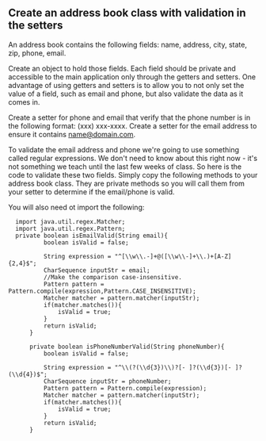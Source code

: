 ## Create an address book class with validation in the setters


An address book contains the following fields: name, address, city, state, zip, phone, email.

Create an object to hold those fields. Each field should be private and accessible to the main application only through the getters and setters. One advantage of using getters and setters is to allow you to not only set the value of a field, such as email and phone, but also validate the data as it comes in.

Create a setter for phone and email that verify that the phone number is in the following format: (xxx) xxx-xxxx. Create a setter for the email address to ensure it contains name@domain.com.

To validate the email address and phone we're going to use something called regular expressions. We don't need to know about this right now - it's not something we teach until the last few weeks of class. So here is the code to validate these two fields. Simply copy the following methods to your address book class. They are private methods so you will call them from your setter to determine if the email/phone is valid.

You will also need ot import the following:

      import java.util.regex.Matcher;
      import java.util.regex.Pattern;
      private boolean isEmailValid(String email){  
              boolean isValid = false;  
    
              String expression = "^[\\w\\.-]+@([\\w\\-]+\\.)+[A-Z]{2,4}$";  
              CharSequence inputStr = email;  
              //Make the comparison case-insensitive.  
              Pattern pattern = Pattern.compile(expression,Pattern.CASE_INSENSITIVE);  
              Matcher matcher = pattern.matcher(inputStr);  
              if(matcher.matches()){  
                  isValid = true;  
              }  
              return isValid;  
          } 
    
          private boolean isPhoneNumberValid(String phoneNumber){  
              boolean isValid = false;  
    
              String expression = "^\\(?(\\d{3})\\)?[- ]?(\\d{3})[- ]?(\\d{4})$";  
              CharSequence inputStr = phoneNumber;  
              Pattern pattern = Pattern.compile(expression);  
              Matcher matcher = pattern.matcher(inputStr);  
              if(matcher.matches()){  
                  isValid = true;  
              }  
              return isValid;  
          }  
     
